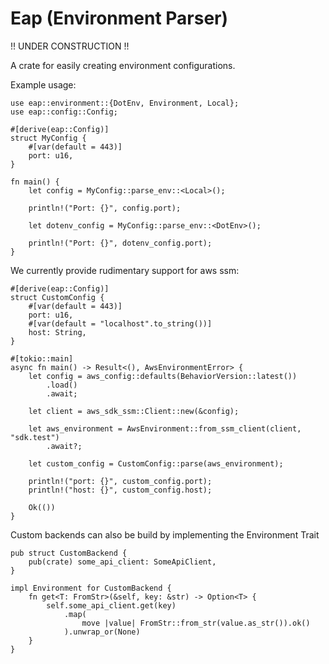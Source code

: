 # Eap (Environment Parser)
!! UNDER CONSTRUCTION !!

A crate for easily creating environment configurations.

Example usage:
```
use eap::environment::{DotEnv, Environment, Local};
use eap::config::Config;

#[derive(eap::Config)]
struct MyConfig {
    #[var(default = 443)]
    port: u16,
}

fn main() {
    let config = MyConfig::parse_env::<Local>();

    println!("Port: {}", config.port);

    let dotenv_config = MyConfig::parse_env::<DotEnv>();

    println!("Port: {}", dotenv_config.port);
}

```
We currently provide rudimentary support for aws ssm:
```
#[derive(eap::Config)]
struct CustomConfig {
    #[var(default = 443)]
    port: u16,
    #[var(default = "localhost".to_string())]
    host: String,
}

#[tokio::main]
async fn main() -> Result<(), AwsEnvironmentError> {
    let config = aws_config::defaults(BehaviorVersion::latest())
        .load()
        .await;

    let client = aws_sdk_ssm::Client::new(&config);

    let aws_environment = AwsEnvironment::from_ssm_client(client, "sdk.test")
        .await?;

    let custom_config = CustomConfig::parse(aws_environment);

    println!("port: {}", custom_config.port);
    println!("host: {}", custom_config.host);

    Ok(())
}
```
Custom backends can also be build by implementing the Environment Trait
```
pub struct CustomBackend {
    pub(crate) some_api_client: SomeApiClient,
}

impl Environment for CustomBackend {
    fn get<T: FromStr>(&self, key: &str) -> Option<T> {
        self.some_api_client.get(key)
            .map(
                move |value| FromStr::from_str(value.as_str()).ok()
            ).unwrap_or(None)
    }
}
```